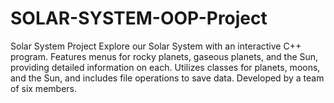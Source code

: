# SOLAR-SYSTEM-OOP-Project
Solar System Project Explore our Solar System with an interactive C++ program. Features menus for rocky planets, gaseous planets, and the Sun, providing detailed information on each. Utilizes classes for planets, moons, and the Sun, and includes file operations to save data. Developed by a team of six members.
